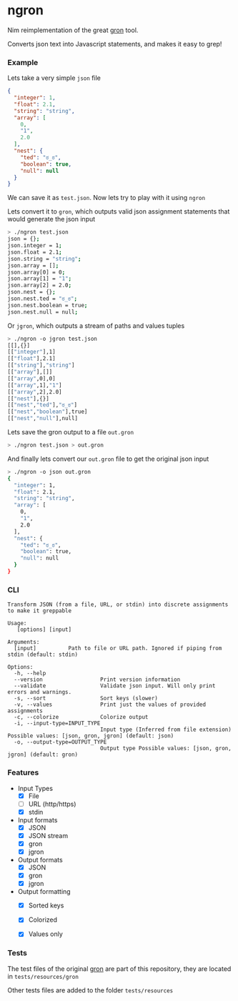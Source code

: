 # ngron

Nim reimplementation of the great [gron](https://github.com/tomnomnom/gron) tool.

Converts json text into Javascript statements, and makes it easy to grep!

### Example

Lets take a very simple `json` file

``` json
{
  "integer": 1,
  "float": 2.1,
  "string": "string",
  "array": [
    0,
    "1",
    2.0
  ],
  "nest": {
    "ted": "ಠ_ಠ",
    "boolean": true,
    "null": null
  }
}
```

We can save it as `test.json`. Now lets try to play with it using `ngron`


Lets convert it to `gron`, which outputs valid json assignment statements that would generate the json input

``` bash
> ./ngron test.json
json = {};
json.integer = 1;
json.float = 2.1;
json.string = "string";
json.array = [];
json.array[0] = 0;
json.array[1] = "1";
json.array[2] = 2.0;
json.nest = {};
json.nest.ted = "ಠ_ಠ";
json.nest.boolean = true;
json.nest.null = null;
```

Or `jgron`, which outputs a stream of paths and values tuples

``` bash
> ./ngron -o jgron test.json
[[],{}]
[["integer"],1]
[["float"],2.1]
[["string"],"string"]
[["array"],[]]
[["array",0],0]
[["array",1],"1"]
[["array",2],2.0]
[["nest"],{}]
[["nest","ted"],"ಠ_ಠ"]
[["nest","boolean"],true]
[["nest","null"],null]
```



Lets save the gron output to a file `out.gron`

``` bash
> ./ngron test.json > out.gron
```

And finally lets convert our `out.gron` file to get the original json input

``` bash
> ./ngron -o json out.gron 
{
  "integer": 1,
  "float": 2.1,
  "string": "string",
  "array": [
    0,
    "1",
    2.0
  ],
  "nest": {
    "ted": "ಠ_ಠ",
    "boolean": true,
    "null": null
  }
}
```

### CLI 

``` text
Transform JSON (from a file, URL, or stdin) into discrete assignments to make it greppable

Usage:
   [options] [input]

Arguments:
  [input]          Path to file or URL path. Ignored if piping from  stdin (default: stdin)

Options:
  -h, --help
  --version                  Print version information
  --validate                 Validate json input. Will only print errors and warnings.
  -s, --sort                 Sort keys (slower)
  -v, --values               Print just the values of provided assignments
  -c, --colorize             Colorize output
  -i, --input-type=INPUT_TYPE
                             Input type (Inferred from file extension) Possible values: [json, gron, jgron] (default: json)
  -o, --output-type=OUTPUT_TYPE
                             Output type Possible values: [json, gron, jgron] (default: gron)

```


### Features 
- Input Types
  - [x] File
  - [ ] URL (http/https)
  - [x] stdin
- Input formats
  - [x] JSON
  - [x] JSON stream
  - [x] gron
  - [x] jgron
- Output formats
  - [x] JSON
  - [x] gron
  - [x] jgron
- Output formatting
  - [x] Sorted keys
  - [x] Colorized
  - [x] Values only


### Tests

The test files of the original [gron](https://github.com/tomnomnom/gron) are part of this repository, they are located in `tests/resources/gron`

Other tests files are added to the folder `tests/resources`
